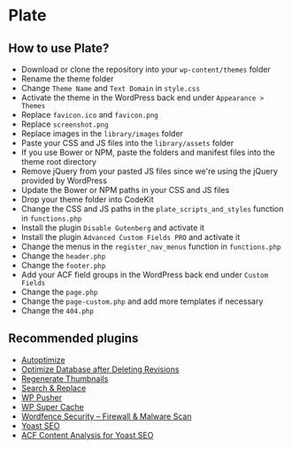 # Plate

## How to use Plate?
* Download or clone the repository into your `wp-content/themes` folder
* Rename the theme folder
* Change `Theme Name` and `Text Domain` in `style.css`
* Activate the theme in the WordPress back end under `Appearance > Themes`
* Replace `favicon.ico` and `favicon.png`
* Replace `screenshot.png`
* Replace images in the `library/images` folder
* Paste your CSS and JS files into the `library/assets` folder
* If you use Bower or NPM, paste the folders and manifest files into the theme root directory
* Remove jQuery from your pasted JS files since we're using the jQuery provided by WordPress
* Update the Bower or NPM paths in your CSS and JS files
* Drop your theme folder into CodeKit
* Change the CSS and JS paths in the `plate_scripts_and_styles` function in `functions.php`
* Install the plugin `Disable Gutenberg` and activate it
* Install the plugin `Advanced Custom Fields PRO` and activate it
* Change the menus in the `register_nav_menus` function in `functions.php`
* Change the `header.php`
* Change the `footer.php`
* Add your ACF field groups in the WordPress back end under `Custom Fields`
* Change the `page.php`
* Change the `page-custom.php` and add more templates if necessary
* Change the `404.php`

## Recommended plugins
* [Autoptimize](https://wordpress.org/plugins/autoptimize/)
* [Optimize Database after Deleting Revisions](https://wordpress.org/plugins/rvg-optimize-database/)
* [Regenerate Thumbnails](https://wordpress.org/plugins/regenerate-thumbnails/)
* [Search & Replace](https://wordpress.org/plugins/search-and-replace/)
* [WP Pusher](https://wppusher.com/)
* [WP Super Cache](https://wordpress.org/plugins/wp-super-cache/)
* [Wordfence Security – Firewall & Malware Scan](https://wordpress.org/plugins/wordfence/)
* [Yoast SEO](https://wordpress.org/plugins/wordpress-seo/)
* [ACF Content Analysis for Yoast SEO](https://wordpress.org/plugins/acf-content-analysis-for-yoast-seo/)
